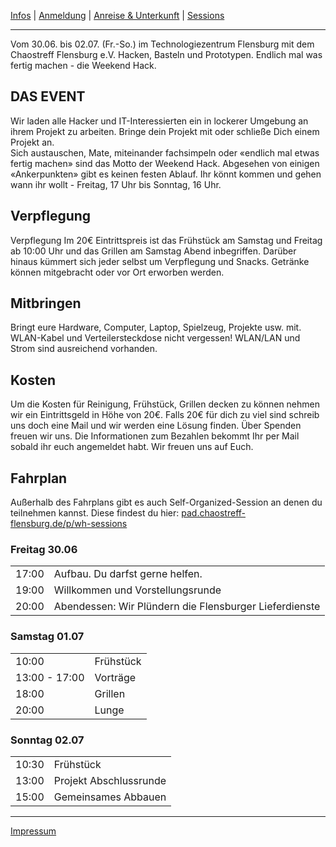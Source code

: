 [Infos](/#das-event) | [Anmeldung](/registration) | [Anreise & Unterkunft](/anreise-unterkunft) | [Sessions](https://pad.chaostreff-flensburg.de/p/wh-sessions)

---

Vom 30.06. bis 02.07. (Fr.-So.) im Technologiezentrum Flensburg mit dem Chaostreff Flensburg e.V. Hacken, Basteln und Prototypen. Endlich mal was fertig machen - die Weekend Hack.


## DAS EVENT
Wir laden alle Hacker und IT-Interessierten ein in lockerer Umgebung an ihrem Projekt zu arbeiten. Bringe dein Projekt mit oder schließe Dich einem Projekt an.<br>
Sich austauschen, Mate, miteinander fachsimpeln oder «endlich mal etwas fertig machen» sind das Motto der Weekend Hack.
Abgesehen von einigen «Ankerpunkten» gibt es keinen festen Ablauf. Ihr könnt kommen und gehen wann ihr wollt - Freitag, 17 Uhr bis Sonntag, 16 Uhr.<br>

## Verpflegung
Verpflegung
Im 20€ Eintrittspreis ist das Frühstück am Samstag und Freitag ab 10:00 Uhr und das Grillen am Samstag Abend inbegriffen. 
Darüber hinaus kümmert sich jeder selbst um Verpflegung und Snacks. Getränke können mitgebracht oder vor Ort erworben werden. 

## Mitbringen
Bringt eure Hardware, Computer, Laptop, Spielzeug, Projekte usw. mit. WLAN-Kabel und Verteilersteckdose nicht vergessen! WLAN/LAN und Strom sind ausreichend vorhanden.

## Kosten
Um die Kosten für Reinigung, Frühstück, Grillen decken zu können nehmen wir ein Eintrittsgeld in Höhe von 20€.
Falls 20€ für dich zu viel sind schreib uns doch eine Mail und wir werden eine Lösung finden. Über Spenden freuen wir uns.
Die Informationen zum Bezahlen bekommt Ihr per Mail sobald ihr euch angemeldet habt.
Wir freuen uns auf Euch.

## Fahrplan
Außerhalb des Fahrplans gibt es auch Self-Organized-Session an denen du teilnehmen kannst. Diese findest du hier: [pad.chaostreff-flensburg.de/p/wh-sessions](https://pad.chaostreff-flensburg.de/p/wh-sessions)

### Freitag 30.06

| | |
| -- | -- |
| 17:00 | Aufbau. Du darfst gerne helfen. |
| 19:00 | Willkommen und Vorstellungsrunde |
| 20:00 | Abendessen: Wir Plündern die Flensburger Lieferdienste |


### Samstag 01.07

| | |
| -- | -- |
| 10:00 | Frühstück |
| 13:00 - 17:00 | Vorträge |
| 18:00 | Grillen |
| 20:00 | Lunge |


### Sonntag 02.07

| | |
| -- | -- |
| 10:30 | Frühstück |
| 13:00 | Projekt Abschlussrunde |
| 15:00 | Gemeinsames Abbauen |

---
[Impressum](https://chaostreff-flensburg.de/impressum/)
